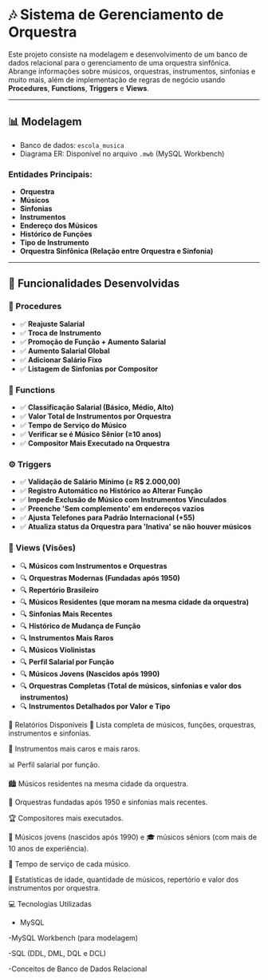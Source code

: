 # 🎶 Sistema de Gerenciamento de Orquestra

Este projeto consiste na modelagem e desenvolvimento de um banco de dados relacional para o gerenciamento de uma orquestra sinfônica. Abrange informações sobre músicos, orquestras, instrumentos, sinfonias e muito mais, além de implementação de regras de negócio usando **Procedures**, **Functions**, **Triggers** e **Views**.

---

## 📊 Modelagem

- Banco de dados: `escola_musica`
- Diagrama ER: Disponível no arquivo `.mwb` (MySQL Workbench)

### Entidades Principais:
- **Orquestra**
- **Músicos**
- **Sinfonias**
- **Instrumentos**
- **Endereço dos Músicos**
- **Histórico de Funções**
- **Tipo de Instrumento**
- **Orquestra Sinfônica (Relação entre Orquestra e Sinfonia)**

---

## 🚀 Funcionalidades Desenvolvidas

### 🔧 Procedures
- ✅ **Reajuste Salarial**
- ✅ **Troca de Instrumento**
- ✅ **Promoção de Função + Aumento Salarial**
- ✅ **Aumento Salarial Global**
- ✅ **Adicionar Salário Fixo**
- ✅ **Listagem de Sinfonias por Compositor**

### 🔢 Functions
- ✅ **Classificação Salarial (Básico, Médio, Alto)**
- ✅ **Valor Total de Instrumentos por Orquestra**
- ✅ **Tempo de Serviço do Músico**
- ✅ **Verificar se é Músico Sênior (≥10 anos)**
- ✅ **Compositor Mais Executado na Orquestra**

### ⚙️ Triggers
- ✅ **Validação de Salário Mínimo (≥ R$ 2.000,00)**
- ✅ **Registro Automático no Histórico ao Alterar Função**
- ✅ **Impede Exclusão de Músico com Instrumentos Vinculados**
- ✅ **Preenche 'Sem complemento' em endereços vazios**
- ✅ **Ajusta Telefones para Padrão Internacional (+55)**
- ✅ **Atualiza status da Orquestra para 'Inativa' se não houver músicos**

### 👀 Views (Visões)
- 🔍 **Músicos com Instrumentos e Orquestras**
- 🔍 **Orquestras Modernas (Fundadas após 1950)**
- 🔍 **Repertório Brasileiro**
- 🔍 **Músicos Residentes (que moram na mesma cidade da orquestra)**
- 🔍 **Sinfonias Mais Recentes**
- 🔍 **Histórico de Mudança de Função**
- 🔍 **Instrumentos Mais Raros**
- 🔍 **Músicos Violinistas**
- 🔍 **Perfil Salarial por Função**
- 🔍 **Músicos Jovens (Nascidos após 1990)**
- 🔍 **Orquestras Completas (Total de músicos, sinfonias e valor dos instrumentos)**
- 🔍 **Instrumentos Detalhados por Valor e Tipo**

🧠 Relatórios Disponíveis
🎻 Lista completa de músicos, funções, orquestras, instrumentos e sinfonias.

🎵 Instrumentos mais caros e mais raros.

📊 Perfil salarial por função.

🏙️ Músicos residentes na mesma cidade da orquestra.

📅 Orquestras fundadas após 1950 e sinfonias mais recentes.

🏆 Compositores mais executados.

👶 Músicos jovens (nascidos após 1990) e 🎓 músicos sêniors (com mais de 10 anos de experiência).

🎯 Tempo de serviço de cada músico.

🎼 Estatísticas de idade, quantidade de músicos, repertório e valor dos instrumentos por orquestra.

💻 Tecnologias Utilizadas

- MySQL

-MySQL Workbench (para modelagem)

-SQL (DDL, DML, DQL e DCL)

-Conceitos de Banco de Dados Relacional
